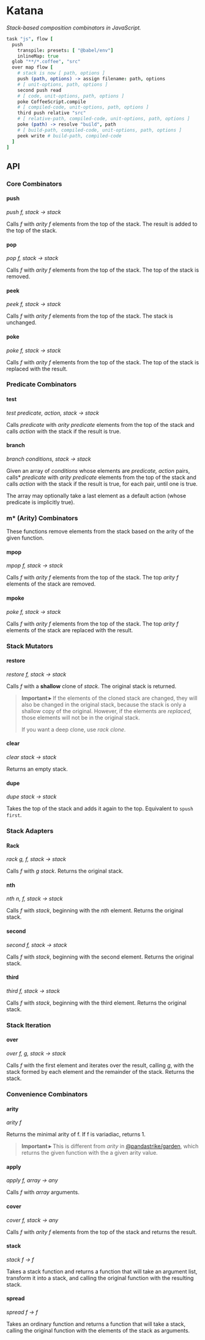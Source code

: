 # Katana

*Stack-based composition combinators in JavaScript.*

```coffeescript
task "js", flow [
  push
    transpile: presets: [ "@babel/env"]
    inlineMap: true
  glob "**/*.coffee", "src"
  over map flow [
  	# stack is now [ path, options ]
    push (path, options) -> assign filename: path, options
    # [ unit-options, path, options ]
  	second push read
    # [ code, unit-options, path, options ]
  	poke CoffeeScript.compile
    # [ compiled-code, unit-options, path, options ]
  	third push relative "src"
    # [ relative-path, compiled-code, unit-options, path, options ]
  	poke (path) -> resolve "build", path
    # [ build-path, compiled-code, unit-options, path, options ]
  	peek write # build-path, compiled-code
  ]
]
```



## API

### Core Combinators

#### push

*push f, stack → stack*

Calls *f* with *arity f* elements from the top of the stack. The result is added to the top of the stack.

#### pop

*pop f, stack → stack*

Calls  *f* with *arity f* elements from the top of the stack. The top of the stack is removed.

#### peek

*peek f, stack → stack*

Calls  *f* with *arity f* elements from the top of the stack. The stack is unchanged.

#### poke

*poke f, stack → stack*

Calls  *f* with *arity f* elements from the top of the stack. The top of the stack is replaced with the result.

### Predicate Combinators

#### test

*test predicate, action, stack → stack*

Calls  *predicate* with *arity predicate* elements from the top of the stack and calls *action* with the stack if the result is true.

#### branch

*branch conditions, stack → stack*

Given an array of *conditions* whose elements are *predicate, action* pairs, calls* *predicate* with *arity predicate* elements from the top of the stack and calls *action* with the stack if the result is true, for each pair, until one is true.

The array may optionally take a last element as a default action (whose predicate is implicitly true).

### m* (Arity) Combinators

These functions remove elements from the stack based on the arity of the given function.

#### mpop

*mpop f, stack → stack*

Calls  *f* with *arity f* elements from the top of the stack. The top *arity f* elements of the stack are removed.

#### mpoke

*poke f, stack → stack*

Calls  *f* with *arity f* elements from the top of the stack. The top *arity f* elements of the stack are replaced with the result.

### Stack Mutators

#### restore

*restore f, stack → stack*

Calls *f* with a **shallow** clone of *stack*. The original stack is returned.

> **Important ▸** If the elements of the cloned stack are changed, they will also be changed in the original stack, because the stack is only a shallow copy of the original. However, if the elements are *replaced*, those elements will not be in the original stack.
>
> If you want a deep clone, use *rack clone*.

#### clear

*clear stack → stack*

Returns an empty stack.

#### dupe

*dupe stack → stack*

Takes the top of the stack and adds it again to the top. Equivalent to `spush first`.

### Stack Adapters

#### Rack

*rack g, f, stack → stack*

Calls *f* with *g stack*. Returns the original stack.

#### nth

*nth n, f, stack → stack*

Calls *f* with *stack*, beginning with the *nth* element. Returns the original stack.

#### second

*second f, stack → stack*

Calls *f* with *stack*, beginning with the second element. Returns the original stack.

#### third

*third f, stack → stack*

Calls *f* with *stack*, beginning with the third element. Returns the original stack.

### Stack Iteration

#### over

*over f, g, stack → stack*

Calls *f* with the first element and iterates over the result, calling *g*, with the stack formed by each element and the remainder of the stack. Returns the stack.

### Convenience Combinators

#### arity

*arity f*

Returns the minimal arity of f. If f is variadiac, returns 1.

> **Important ▸** This is different from _arity_ in [@pandastrike/garden](https://github.com/pandastrike/garden), which returns the given function with the a given arity value.

#### apply

*apply f, array → any*

Calls  *f* with *array* arguments.

#### cover

*cover f, stack → any*

Calls  *f* with *arity f* elements from the top of the stack and returns the result.


#### stack

*stack f → f*

Takes a stack function and returns a function that will take an argument list, transform it into a stack, and calling the original function with the resulting stack.

#### spread

*spread f → f*

Takes an ordinary function and returns a function that will take a stack, calling the original function with the elements of the stack as arguments.

